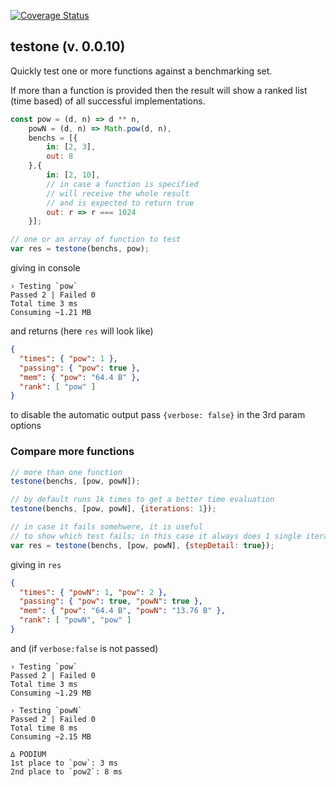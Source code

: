 [![Coverage Status](https://coveralls.io/repos/github/fedeghe/testone/badge.svg?branch=master)](https://coveralls.io/github/fedeghe/testone?branch=master)
## testone (v. 0.0.10)

Quickly test one or more functions against a benchmarking set.  

If more than a function is provided then the result will show a ranked list (time based) of all successful implementations.  

``` js 
const pow = (d, n) => d ** n,
    powN = (d, n) => Math.pow(d, n),
    benchs = [{
        in: [2, 3],
        out: 8
    },{
        in: [2, 10],
        // in case a function is specified
        // will receive the whole result
        // and is expected to return true
        out: r => r === 1024
    }];

// one or an array of function to test
var res = testone(benchs, pow);
```
giving in console
```
› Testing `pow`
Passed 2 | Failed 0
Total time 3 ms
Consuming ~1.21 MB
```
and returns (here `res` will look like)
``` json 
{
  "times": { "pow": 1 },
  "passing": { "pow": true },
  "mem": { "pow": "64.4 B" },
  "rank": [ "pow" ]
}
```
to disable the automatic output pass `{verbose: false}` in the 3rd param options

### Compare more functions

``` js
// more than one function
testone(benchs, [pow, powN]);

// by default runs 1k times to get a better time evaluation
testone(benchs, [pow, powN], {iterations: 1});  

// in case it fails somehwere, it is useful
// to show which test fails; in this case it always does 1 single iteration
var res = testone(benchs, [pow, powN], {stepDetail: true});
```
giving in `res`

``` json
{
  "times": { "powN": 1, "pow": 2 },
  "passing": { "pow": true, "powN": true },
  "mem": { "pow": "64.4 B", "powN": "13.76 B" },
  "rank": [ "powN", "pow" ]
}
```
and (if `verbose:false` is not passed)

```
› Testing `pow`
Passed 2 | Failed 0
Total time 3 ms
Consuming ~1.29 MB

› Testing `powN`
Passed 2 | Failed 0
Total time 8 ms
Consuming ~2.15 MB

∆ PODIUM
1st place to `pow`: 3 ms
2nd place to `pow2`: 8 ms
```
